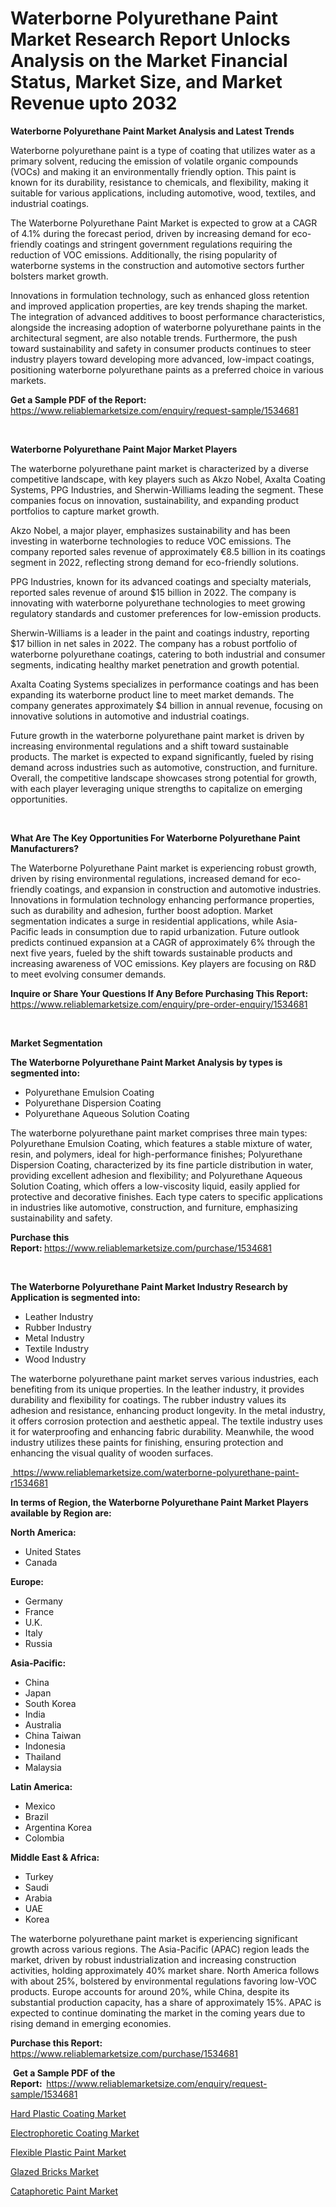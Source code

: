 <p><h1>Waterborne Polyurethane Paint Market Research Report Unlocks Analysis on the Market Financial Status, Market Size, and Market Revenue upto 2032</h1></p><p><strong>Waterborne Polyurethane Paint Market Analysis and Latest Trends</strong></p>
<p><p>Waterborne polyurethane paint is a type of coating that utilizes water as a primary solvent, reducing the emission of volatile organic compounds (VOCs) and making it an environmentally friendly option. This paint is known for its durability, resistance to chemicals, and flexibility, making it suitable for various applications, including automotive, wood, textiles, and industrial coatings.</p><p>The Waterborne Polyurethane Paint Market is expected to grow at a CAGR of 4.1% during the forecast period, driven by increasing demand for eco-friendly coatings and stringent government regulations requiring the reduction of VOC emissions. Additionally, the rising popularity of waterborne systems in the construction and automotive sectors further bolsters market growth. </p><p>Innovations in formulation technology, such as enhanced gloss retention and improved application properties, are key trends shaping the market. The integration of advanced additives to boost performance characteristics, alongside the increasing adoption of waterborne polyurethane paints in the architectural segment, are also notable trends. Furthermore, the push toward sustainability and safety in consumer products continues to steer industry players toward developing more advanced, low-impact coatings, positioning waterborne polyurethane paints as a preferred choice in various markets.</p></p>
<p><strong>Get a Sample PDF of the Report:&nbsp;</strong> <a href="https://www.reliablemarketsize.com/enquiry/request-sample/1534681?utm_campaign=2113&utm_medium=2&utm_source=Github&utm_content=ia&utm_term=31032025&utm_id=waterborne-polyurethane-paint">https://www.reliablemarketsize.com/enquiry/request-sample/1534681</a></p>
<p>&nbsp;</p>
<p><strong>Waterborne Polyurethane Paint Major Market Players</strong></p>
<p><p>The waterborne polyurethane paint market is characterized by a diverse competitive landscape, with key players such as Akzo Nobel, Axalta Coating Systems, PPG Industries, and Sherwin-Williams leading the segment. These companies focus on innovation, sustainability, and expanding product portfolios to capture market growth.</p><p>Akzo Nobel, a major player, emphasizes sustainability and has been investing in waterborne technologies to reduce VOC emissions. The company reported sales revenue of approximately €8.5 billion in its coatings segment in 2022, reflecting strong demand for eco-friendly solutions.</p><p>PPG Industries, known for its advanced coatings and specialty materials, reported sales revenue of around $15 billion in 2022. The company is innovating with waterborne polyurethane technologies to meet growing regulatory standards and customer preferences for low-emission products.</p><p>Sherwin-Williams is a leader in the paint and coatings industry, reporting $17 billion in net sales in 2022. The company has a robust portfolio of waterborne polyurethane coatings, catering to both industrial and consumer segments, indicating healthy market penetration and growth potential.</p><p>Axalta Coating Systems specializes in performance coatings and has been expanding its waterborne product line to meet market demands. The company generates approximately $4 billion in annual revenue, focusing on innovative solutions in automotive and industrial coatings.</p><p>Future growth in the waterborne polyurethane paint market is driven by increasing environmental regulations and a shift toward sustainable products. The market is expected to expand significantly, fueled by rising demand across industries such as automotive, construction, and furniture. Overall, the competitive landscape showcases strong potential for growth, with each player leveraging unique strengths to capitalize on emerging opportunities.</p></p>
<p>&nbsp;</p>
<p><strong>What Are The Key Opportunities For Waterborne Polyurethane Paint Manufacturers?</strong></p>
<p><p>The Waterborne Polyurethane Paint market is experiencing robust growth, driven by rising environmental regulations, increased demand for eco-friendly coatings, and expansion in construction and automotive industries. Innovations in formulation technology enhancing performance properties, such as durability and adhesion, further boost adoption. Market segmentation indicates a surge in residential applications, while Asia-Pacific leads in consumption due to rapid urbanization. Future outlook predicts continued expansion at a CAGR of approximately 6% through the next five years, fueled by the shift towards sustainable products and increasing awareness of VOC emissions. Key players are focusing on R&D to meet evolving consumer demands.</p></p>
<p><strong>Inquire or Share Your Questions If Any Before Purchasing This Report:</strong> <a href="https://www.reliablemarketsize.com/enquiry/pre-order-enquiry/1534681?utm_campaign=2113&utm_medium=2&utm_source=Github&utm_content=ia&utm_term=31032025&utm_id=waterborne-polyurethane-paint">https://www.reliablemarketsize.com/enquiry/pre-order-enquiry/1534681</a></p>
<p>&nbsp;</p>
<p><strong>Market Segmentation</strong></p>
<p><strong>The Waterborne Polyurethane Paint Market Analysis by types is segmented into:</strong></p>
<p><ul><li>Polyurethane Emulsion Coating</li><li>Polyurethane Dispersion Coating</li><li>Polyurethane Aqueous Solution Coating</li></ul></p>
<p><p>The waterborne polyurethane paint market comprises three main types: Polyurethane Emulsion Coating, which features a stable mixture of water, resin, and polymers, ideal for high-performance finishes; Polyurethane Dispersion Coating, characterized by its fine particle distribution in water, providing excellent adhesion and flexibility; and Polyurethane Aqueous Solution Coating, which offers a low-viscosity liquid, easily applied for protective and decorative finishes. Each type caters to specific applications in industries like automotive, construction, and furniture, emphasizing sustainability and safety.</p></p>
<p><strong>Purchase this Report:&nbsp;</strong><a href="https://www.reliablemarketsize.com/purchase/1534681?utm_campaign=2113&utm_medium=2&utm_source=Github&utm_content=ia&utm_term=31032025&utm_id=waterborne-polyurethane-paint">https://www.reliablemarketsize.com/purchase/1534681</a></p>
<p>&nbsp;</p>
<p><strong>The Waterborne Polyurethane Paint Market Industry Research by Application is segmented into:</strong></p>
<p><ul><li>Leather Industry</li><li>Rubber Industry</li><li>Metal Industry</li><li>Textile Industry</li><li>Wood Industry</li></ul></p>
<p><p>The waterborne polyurethane paint market serves various industries, each benefiting from its unique properties. In the leather industry, it provides durability and flexibility for coatings. The rubber industry values its adhesion and resistance, enhancing product longevity. In the metal industry, it offers corrosion protection and aesthetic appeal. The textile industry uses it for waterproofing and enhancing fabric durability. Meanwhile, the wood industry utilizes these paints for finishing, ensuring protection and enhancing the visual quality of wooden surfaces.</p></p>
<p><a href="https://www.reliablemarketsize.com/waterborne-polyurethane-paint-r1534681?utm_campaign=2113&utm_medium=2&utm_source=Github&utm_content=ia&utm_term=31032025&utm_id=waterborne-polyurethane-paint">&nbsp;https://www.reliablemarketsize.com/waterborne-polyurethane-paint-r1534681</a></p>
<p><strong>In terms of Region, the Waterborne Polyurethane Paint Market Players available by Region are:</strong></p>
<p>
    <p> <strong> North America: </strong>
        <ul>
            <li>United States</li>
            <li>Canada</li>
        </ul>
        </p> 
    <p> <strong> Europe: </strong>
        <ul>
            <li>Germany</li>
            <li>France</li>
            <li>U.K.</li>
            <li>Italy</li>
            <li>Russia</li>
        </ul>
        </p> 
    <p> <strong> Asia-Pacific: </strong>
        <ul>
            <li>China</li>
            <li>Japan</li>
            <li>South Korea</li>
            <li>India</li>
            <li>Australia</li>
            <li>China Taiwan</li>
            <li>Indonesia</li>
            <li>Thailand</li>
            <li>Malaysia</li>
        </ul>
        </p> 
    <p> <strong> Latin America: </strong>
        <ul>
            <li>Mexico</li>
            <li>Brazil</li>
            <li>Argentina Korea</li>
            <li>Colombia</li>
        </ul>
        </p> 
    <p> <strong> Middle East & Africa: </strong>
        <ul>
            <li>Turkey</li>
            <li>Saudi</li>
            <li>Arabia</li>
            <li>UAE</li>
            <li>Korea</li>
        </ul>
    </p>
    </p>
<p><p>The waterborne polyurethane paint market is experiencing significant growth across various regions. The Asia-Pacific (APAC) region leads the market, driven by robust industrialization and increasing construction activities, holding approximately 40% market share. North America follows with about 25%, bolstered by environmental regulations favoring low-VOC products. Europe accounts for around 20%, while China, despite its substantial production capacity, has a share of approximately 15%. APAC is expected to continue dominating the market in the coming years due to rising demand in emerging economies.</p></p>
<p><strong>Purchase this Report: </strong><a href="https://www.reliablemarketsize.com/purchase/1534681?utm_campaign=2113&utm_medium=2&utm_source=Github&utm_content=ia&utm_term=31032025&utm_id=waterborne-polyurethane-paint">https://www.reliablemarketsize.com/purchase/1534681</a></p>
<p>&nbsp;<strong>Get a Sample PDF of the Report:&nbsp;&nbsp;</strong><a href="https://www.reliablemarketsize.com/enquiry/request-sample/1534681?utm_campaign=2113&utm_medium=2&utm_source=Github&utm_content=ia&utm_term=31032025&utm_id=waterborne-polyurethane-paint">https://www.reliablemarketsize.com/enquiry/request-sample/1534681</a></p>
<p><strong></strong></p>
<p><p><a href="https://github.com/gackesaizaze/Market-Research-Report-List-1/blob/main/hard-plastic-coating-market.md?utm_campaign=2113&utm_medium=2&utm_source=Github&utm_content=ia&utm_term=31032025&utm_id=waterborne-polyurethane-paint">Hard Plastic Coating Market</a></p><p><a href="https://github.com/keolalelekr8/Market-Research-Report-List-1/blob/main/electrophoretic-coating-market.md?utm_campaign=2113&utm_medium=2&utm_source=Github&utm_content=ia&utm_term=31032025&utm_id=waterborne-polyurethane-paint">Electrophoretic Coating Market</a></p><p><a href="https://github.com/neilycalanww/Market-Research-Report-List-1/blob/main/flexible-plastic-paint-market.md?utm_campaign=2113&utm_medium=2&utm_source=Github&utm_content=ia&utm_term=31032025&utm_id=waterborne-polyurethane-paint">Flexible Plastic Paint Market</a></p><p><a href="https://github.com/anejaryaan8m/Market-Research-Report-List-1/blob/main/glazed-bricks-market.md?utm_campaign=2113&utm_medium=2&utm_source=Github&utm_content=ia&utm_term=31032025&utm_id=waterborne-polyurethane-paint">Glazed Bricks Market</a></p><p><a href="https://github.com/izetajhazuga/Market-Research-Report-List-1/blob/main/cataphoretic-paint-market.md?utm_campaign=2113&utm_medium=2&utm_source=Github&utm_content=ia&utm_term=31032025&utm_id=waterborne-polyurethane-paint">Cataphoretic Paint Market</a></p></p>